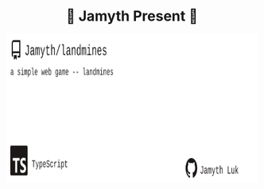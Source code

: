 <!-- built at 2/17/2025, 4:20:09 PM -->
<h1 align="center">
🎉 Jamyth Present 🎉
</h1>
<p align="center">
    <a href="https://github.com/Jamyth/landmines">
        <img width="1000" height="300" src="./readme.svg" />
    </a>
</p>